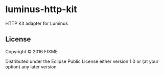 # luminus-http-kit

HTTP Kit adapter for Luminus

## License

Copyright © 2016 FIXME

Distributed under the Eclipse Public License either version 1.0 or (at your option) any later version.
